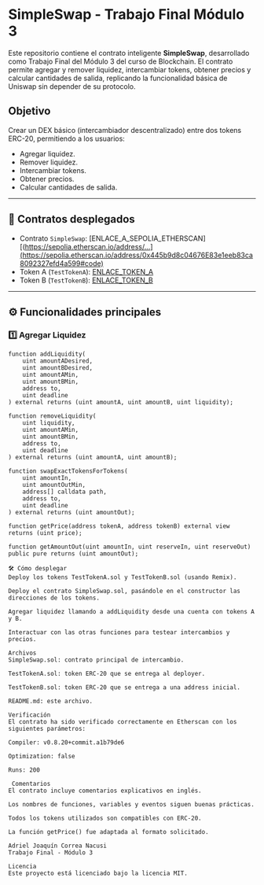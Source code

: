 # SimpleSwap - Trabajo Final Módulo 3

Este repositorio contiene el contrato inteligente **SimpleSwap**, desarrollado como Trabajo Final del Módulo 3 del curso de Blockchain. El contrato permite agregar y remover liquidez, intercambiar tokens, obtener precios y calcular cantidades de salida, replicando la funcionalidad básica de Uniswap sin depender de su protocolo.

## Objetivo

Crear un DEX básico (intercambiador descentralizado) entre dos tokens ERC-20, permitiendo a los usuarios:

- Agregar liquidez.
- Remover liquidez.
- Intercambiar tokens.
- Obtener precios.
- Calcular cantidades de salida.

---

## 🔗 Contratos desplegados

- Contrato `SimpleSwap`: [ENLACE_A_SEPOLIA_ETHERSCAN][(https://sepolia.etherscan.io/address/...](https://sepolia.etherscan.io/address/0x445b9d8c04676E83e1eeb83ca8092327efd4a599#code)
- Token A (`TestTokenA`): [ENLACE_TOKEN_A]([https://sepolia.etherscan.io/address/...](https://sepolia.etherscan.io/address/0x1d8Ec885fbC6446F28536ba6c3234C841Cd1f415))
- Token B (`TestTokenB`): [ENLACE_TOKEN_B]([https://sepolia.etherscan.io/address/...](https://sepolia.etherscan.io/address/0x1d8Ec885fbC6446F28536ba6c3234C841Cd1f415))

---

## ⚙️ Funcionalidades principales

### 1️⃣ Agregar Liquidez

```solidity
function addLiquidity(
    uint amountADesired,
    uint amountBDesired,
    uint amountAMin,
    uint amountBMin,
    address to,
    uint deadline
) external returns (uint amountA, uint amountB, uint liquidity);

function removeLiquidity(
    uint liquidity,
    uint amountAMin,
    uint amountBMin,
    address to,
    uint deadline
) external returns (uint amountA, uint amountB);

function swapExactTokensForTokens(
    uint amountIn,
    uint amountOutMin,
    address[] calldata path,
    address to,
    uint deadline
) external returns (uint amountOut);

function getPrice(address tokenA, address tokenB) external view returns (uint price);

function getAmountOut(uint amountIn, uint reserveIn, uint reserveOut) public pure returns (uint amountOut);

🛠 Cómo desplegar
Deploy los tokens TestTokenA.sol y TestTokenB.sol (usando Remix).

Deploy el contrato SimpleSwap.sol, pasándole en el constructor las direcciones de los tokens.

Agregar liquidez llamando a addLiquidity desde una cuenta con tokens A y B.

Interactuar con las otras funciones para testear intercambios y precios.

Archivos
SimpleSwap.sol: contrato principal de intercambio.

TestTokenA.sol: token ERC-20 que se entrega al deployer.

TestTokenB.sol: token ERC-20 que se entrega a una address inicial.

README.md: este archivo.

Verificación
El contrato ha sido verificado correctamente en Etherscan con los siguientes parámetros:

Compiler: v0.8.20+commit.a1b79de6

Optimization: false

Runs: 200

 Comentarios
El contrato incluye comentarios explicativos en inglés.

Los nombres de funciones, variables y eventos siguen buenas prácticas.

Todos los tokens utilizados son compatibles con ERC-20.

La función getPrice() fue adaptada al formato solicitado.

Adriel Joaquín Correa Nacusi
Trabajo Final - Módulo 3

Licencia
Este proyecto está licenciado bajo la licencia MIT.


